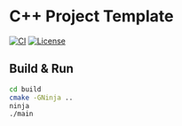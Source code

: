 # C++ Project Template

[![CI](https://github.com/k0nze/mesi_cachesim/actions/workflows/ci.yml/badge.svg)](https://github.com/k0nze/mesi_cachesim/actions/workflows/ci.yml)
[![License](https://img.shields.io/badge/License-BSD_3--Clause-blue.svg)](https://opensource.org/licenses/BSD-3-Clause)

## Build & Run

```bash
cd build
cmake -GNinja ..
ninja
./main
```
